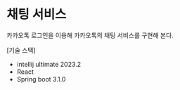 # 채팅 서비스

카카오톡 로그인을 이용해 카카오톡의 채팅 서비스를 구현해 본다.

[기술 스택]
- intellij ultimate 2023.2
- React
- Spring boot 3.1.0
